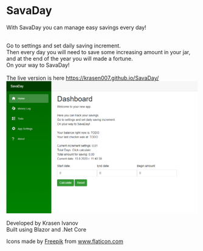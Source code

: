# SavaDay

With SavaDay you can manage easy savings every day!

<br />
Go to settings and set daily saving increment.
<br />
Then every day you will need to save some increasing amount in your jar, and at the end of the year you will made a fortune.
<br />
On your way to SavaDay!
<br />
<br />
The live version is here <a href="https://krasen007.github.io/SavaDay/">https://krasen007.github.io/SavaDay/</a>
<br />
<img src="ver-0.10.1.png">
<br />

Developed by Krasen Ivanov<br />
Built using Blazor and .Net Core<br />

<div>Icons made by <a href="http://www.freepik.com/" title="Freepik">Freepik</a> from <a href="https://www.flaticon.com/" title="Flaticon">www.flaticon.com</a></div>
